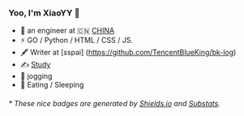 ### Yoo, I'm XiaoYY 👋


- 🍻 an engineer at 🇨🇳 [CHINA](https://www.tencent.com/)
- ⚡ GO / Python / HTML / CSS / JS.
- 🖋 Writer at [sspai] (https://github.com/TencentBlueKing/bk-log)
- ✍️ [Study](https://github.com/xiongqqjq/samuel_study)
- 🏃 jogging
- 🥋 Eating / Sleeping

<h6>* These nice badges are generated by <a href="https://shields.io/">Shields.io</a> and <a href="https://github.com/spencerwooo/Substats">Substats</a>.</h6>
